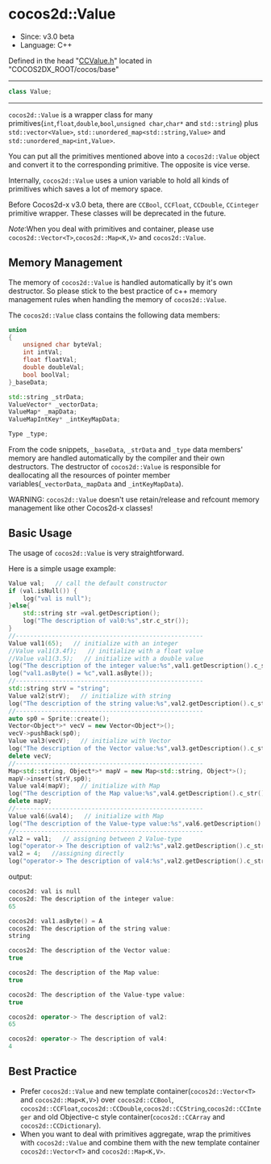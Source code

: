 # cocos2d::Value

- Since: v3.0 beta
- Language: C++

Defined in the head "[CCValue.h](https://github.com/andyque/cocos2d-x/blob/develop/cocos/base/CCValue.h)" located in "COCOS2DX_ROOT/cocos/base"

---

```cpp
class Value;
```

---

`cocos2d::Value` is a wrapper class for many primitives(`int`,`float`,`double`,`bool`,`unsigned char`,`char*` and `std::string`) plus `std::vector<Value>`, `std::unordered_map<std::string,Value>` and `std::unordered_map<int,Value>`.

You can put all the primitives mentioned above into a `cocos2d::Value` object and convert it to the corresponding primitive. The opposite is vice verse.

Internally, `cocos2d::Value` uses a union variable to hold all kinds of primitives which saves a lot of memory space.

Before Cocos2d-x v3.0 beta, there are `CCBool`, `CCFloat`, `CCDouble`, `CCinteger` primitive wrapper. These classes will be deprecated in the future.

*Note*:When you deal with primitives and container, please use `cocos2d::Vector<T>`,`cocos2d::Map<K,V>` and `cocos2d::Value`.


## Memory Management
The memory of `cocos2d::Value` is handled automatically by it's own destructor. So please stick to the best practice of c++ memory management rules when handling the memory of `cocos2d::Value`.

The `cocos2d::Value` class contains the following data members:

```cpp
union
{
    unsigned char byteVal;
    int intVal;
    float floatVal;
    double doubleVal;
    bool boolVal;
}_baseData;

std::string _strData;
ValueVector* _vectorData;
ValueMap* _mapData;
ValueMapIntKey* _intKeyMapData;

Type _type;
```

From the code snippets, `_baseData`, `_strData` and `_type` data members' memory are handled automatically by the compiler and their own destructors. The destructor of `cocos2d::Value` is responsible for deallocating all the resources of pointer member variables(`_vectorData`,`_mapData` and `_intKeyMapData`).

WARNING: `cocos2d::Value` doesn't use retain/release and refcount memory management like other Cocos2d-x classes!

## Basic Usage
The usage of `cocos2d::Value` is very straightforward.

Here is a simple usage example:

```cpp
Value val;   // call the default constructor
if (val.isNull()) {
	log("val is null");
}else{
	std::string str =val.getDescription();
	log("The description of val0:%s",str.c_str());
}
//----------------------------------------------------
Value val1(65);   // initialize with an integer
//Value val1(3.4f);   // initialize with a float value
//Value val1(3.5);   // initialize with a double value
log("The description of the integer value:%s",val1.getDescription().c_str());
log("val1.asByte() = %c",val1.asByte());
//----------------------------------------------------
std::string strV = "string";
Value val2(strV);   // initialize with string
log("The description of the string value:%s",val2.getDescription().c_str());
//----------------------------------------------------
auto sp0 = Sprite::create();
Vector<Object*>* vecV = new Vector<Object*>();
vecV->pushBack(sp0);
Value val3(vecV);   // initialize with Vector
log("The description of the Vector value:%s",val3.getDescription().c_str());
delete vecV;
//----------------------------------------------------
Map<std::string, Object*>* mapV = new Map<std::string, Object*>();
mapV->insert(strV,sp0);
Value val4(mapV);   // initialize with Map
log("The description of the Map value:%s",val4.getDescription().c_str());
delete mapV;
//----------------------------------------------------
Value val6(&val4);   // initialize with Map
log("The description of the Value-type value:%s",val6.getDescription().c_str());
//----------------------------------------------------
val2 = val1;   // assigning between 2 Value-type
log("operator-> The description of val2:%s",val2.getDescription().c_str());
val2 = 4;   //assigning directly
log("operator-> The description of val4:%s",val2.getDescription().c_str());
```

output:

```cpp
cocos2d: val is null
cocos2d: The description of the integer value:
65

cocos2d: val1.asByte() = A
cocos2d: The description of the string value:
string

cocos2d: The description of the Vector value:
true

cocos2d: The description of the Map value:
true

cocos2d: The description of the Value-type value:
true

cocos2d: operator-> The description of val2:
65

cocos2d: operator-> The description of val4:
4
```

## Best Practice
- Prefer `cocos2d::Value` and new template container(`cocos2d::Vector<T>` and `cocos2d::Map<K,V>`) over `cocos2d::CCBool`, `cocos2d::CCFloat`,`cocos2d::CCDouble`,`cocos2d::CCString`,`cocos2d::CCInteger` and old Objective-c style container(`cocos2d::CCArray` and `cocos2d::CCDictionary`).
- When you want to deal with primitives aggregate, wrap the primitives with `cocos2d::Value` and combine them with the new template container `cocos2d::Vector<T>` and `cocos2d::Map<K,V>`.
